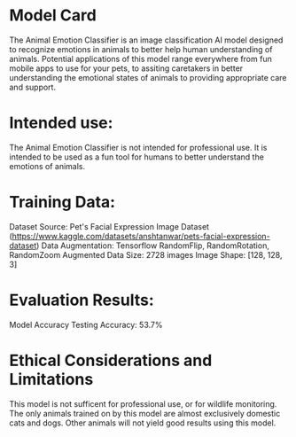 # **Model Card**

The Animal Emotion Classifier is an image classification AI model designed to recognize emotions in animals to better help human understanding of animals.
Potential applications of this model range everywhere from fun mobile apps to use for your pets, to assiting caretakers in better understanding the emotional
states of animals to providing appropriate care and support.

# **Intended use:**
The Animal Emotion Classifier is not intended for professional use. It is intended to be used as a fun tool for humans to better understand the emotions of animals.

# **Training Data:**
Dataset Source: Pet's Facial Expression Image Dataset (https://www.kaggle.com/datasets/anshtanwar/pets-facial-expression-dataset)
Data Augmentation: Tensorflow RandomFlip, RandomRotation, RandomZoom
Augmented Data Size: 2728 images
Image Shape: [128, 128, 3]

# **Evaluation Results:** 
Model Accuracy
Testing Accuracy: 53.7%

# **Ethical Considerations and Limitations**
This model is not sufficent for professional use, or for wildlife monitoring. The only animals trained on by this model are almost exclusively domestic cats and dogs.
Other animals will not yield good results using this model.
